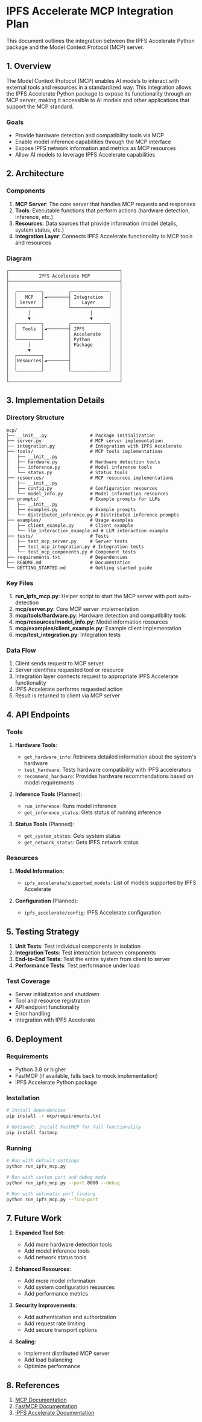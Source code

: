 # IPFS Accelerate MCP Integration Plan

This document outlines the integration between the IPFS Accelerate Python package and the Model Context Protocol (MCP) server.

## 1. Overview

The Model Context Protocol (MCP) enables AI models to interact with external tools and resources in a standardized way. This integration allows the IPFS Accelerate Python package to expose its functionality through an MCP server, making it accessible to AI models and other applications that support the MCP standard.

### Goals

- Provide hardware detection and compatibility tools via MCP
- Enable model inference capabilities through the MCP interface
- Expose IPFS network information and metrics as MCP resources
- Allow AI models to leverage IPFS Accelerate capabilities

## 2. Architecture

### Components

1. **MCP Server**: The core server that handles MCP requests and responses
2. **Tools**: Executable functions that perform actions (hardware detection, inference, etc.)
3. **Resources**: Data sources that provide information (model details, system status, etc.)
4. **Integration Layer**: Connects IPFS Accelerate functionality to MCP tools and resources

### Diagram

```
┌─────────────────────────────────────────┐
│           IPFS Accelerate MCP           │
├─────────────────────────────────────────┤
│                                         │
│  ┌─────────┐         ┌──────────────┐   │
│  │   MCP   │◄────────┤ Integration  │   │
│  │ Server  │         │    Layer     │   │
│  └─────────┘         └──────────────┘   │
│       │                      │          │
│       ▼                      ▼          │
│  ┌─────────┐         ┌──────────────┐   │
│  │  Tools  │◄────────┤ IPFS         │   │
│  │         │         │ Accelerate   │   │
│  └─────────┘         │ Python       │   │
│       │              │ Package      │   │
│       ▼              │              │   │
│  ┌─────────┐         │              │   │
│  │Resources│◄────────┤              │   │
│  │         │         │              │   │
│  └─────────┘         └──────────────┘   │
│                                         │
└─────────────────────────────────────────┘
```

## 3. Implementation Details

### Directory Structure

```
mcp/
├── __init__.py                # Package initialization
├── server.py                  # MCP server implementation
├── integration.py             # Integration with IPFS Accelerate
├── tools/                     # MCP tools implementations
│   ├── __init__.py
│   ├── hardware.py            # Hardware detection tools
│   ├── inference.py           # Model inference tools
│   └── status.py              # Status tools
├── resources/                 # MCP resources implementations
│   ├── __init__.py
│   ├── config.py              # Configuration resources
│   └── model_info.py          # Model information resources
├── prompts/                   # Example prompts for LLMs
│   ├── __init__.py
│   ├── examples.py            # Example prompts
│   └── distributed_inference.py # Distributed inference prompts
├── examples/                  # Usage examples
│   ├── client_example.py      # Client example
│   └── llm_interaction_example.md # LLM interaction example
├── tests/                     # Tests
│   ├── test_mcp_server.py     # Server tests
│   ├── test_mcp_integration.py # Integration tests
│   └── test_mcp_components.py # Component tests
├── requirements.txt           # Dependencies
├── README.md                  # Documentation
└── GETTING_STARTED.md         # Getting started guide
```

### Key Files

1. **run_ipfs_mcp.py**: Helper script to start the MCP server with port auto-detection
2. **mcp/server.py**: Core MCP server implementation
3. **mcp/tools/hardware.py**: Hardware detection and compatibility tools
4. **mcp/resources/model_info.py**: Model information resources
5. **mcp/examples/client_example.py**: Example client implementation
6. **mcp/test_integration.py**: Integration tests

### Data Flow

1. Client sends request to MCP server
2. Server identifies requested tool or resource
3. Integration layer connects request to appropriate IPFS Accelerate functionality
4. IPFS Accelerate performs requested action
5. Result is returned to client via MCP server

## 4. API Endpoints

### Tools

1. **Hardware Tools**:
   - `get_hardware_info`: Retrieves detailed information about the system's hardware
   - `test_hardware`: Tests hardware compatibility with IPFS accelerators
   - `recommend_hardware`: Provides hardware recommendations based on model requirements

2. **Inference Tools** (Planned):
   - `run_inference`: Runs model inference
   - `get_inference_status`: Gets status of running inference

3. **Status Tools** (Planned):
   - `get_system_status`: Gets system status
   - `get_network_status`: Gets IPFS network status

### Resources

1. **Model Information**:
   - `ipfs_accelerate/supported_models`: List of models supported by IPFS Accelerate

2. **Configuration** (Planned):
   - `ipfs_accelerate/config`: IPFS Accelerate configuration

## 5. Testing Strategy

1. **Unit Tests**: Test individual components in isolation
2. **Integration Tests**: Test interaction between components
3. **End-to-End Tests**: Test the entire system from client to server
4. **Performance Tests**: Test performance under load

### Test Coverage

- Server initialization and shutdown
- Tool and resource registration
- API endpoint functionality
- Error handling
- Integration with IPFS Accelerate

## 6. Deployment

### Requirements

- Python 3.8 or higher
- FastMCP (if available, falls back to mock implementation)
- IPFS Accelerate Python package

### Installation

```bash
# Install dependencies
pip install -r mcp/requirements.txt

# Optional: install FastMCP for full functionality
pip install fastmcp
```

### Running

```bash
# Run with default settings
python run_ipfs_mcp.py

# Run with custom port and debug mode
python run_ipfs_mcp.py --port 8000 --debug

# Run with automatic port finding
python run_ipfs_mcp.py --find-port
```

## 7. Future Work

1. **Expanded Tool Set**:
   - Add more hardware detection tools
   - Add model inference tools
   - Add network status tools

2. **Enhanced Resources**:
   - Add more model information
   - Add system configuration resources
   - Add performance metrics

3. **Security Improvements**:
   - Add authentication and authorization
   - Add request rate limiting
   - Add secure transport options

4. **Scaling**:
   - Implement distributed MCP server
   - Add load balancing
   - Optimize performance

## 8. References

1. [MCP Documentation](https://github.com/openai/mcp-spec)
2. [FastMCP Documentation](https://github.com/openai/fastmcp)
3. [IPFS Accelerate Documentation](https://github.com/ipfs/ipfs-accelerate-py)
